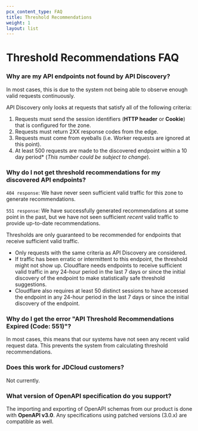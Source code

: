 ```yaml
---
pcx_content_type: FAQ
title: Threshold Recommendations
weight: 1
layout: list
---
```

# Threshold Recommendations FAQ

### Why are my API endpoints not found by API Discovery?

In most cases, this is due to the system not being able to observe enough valid requests continuously. 

API Discovery only looks at requests that satisfy all of the following criteria:

1. Requests must send the session identifiers (**HTTP header** or **Cookie**) that is configured for the zone.
2. Requests must return 2XX response codes from the edge.
3. Requests must come from eyeballs (i.e. Worker requests are ignored at this point).
4. At least 500 requests are made to the discovered endpoint within a 10 day period* (*This number could be subject to change*).

### Why do I not get threshold recommendations for my discovered API endpoints?

`404 response`: We have never seen sufficient valid traffic for this zone to generate recommendations.

`551 response`: We have successfully generated recommendations at some point in the past, but we have not seen sufficient *recent* valid traffic to provide up-to-date recommendations.

Thresholds are only guaranteed to be recommended for endpoints that receive sufficient valid traffic. 

* Only requests with the same criteria as API Discovery are considered. 
* If traffic has been erratic or intermittent to this endpoint, the threshold might not show up. Cloudflare needs endpoints to receive sufficient valid traffic in any 24-hour period in the last 7 days or since the initial discovery of the endpoint to make statistically safe threshold suggestions.
* Cloudflare also requires at least 50 distinct sessions to have accessed the endpoint in any 24-hour period in the last 7 days or since the initial discovery of the endpoint.

### Why do I get the error "API Threshold Recommendations Expired (Code: 551)"?

In most cases, this means that our systems have not seen any recent valid request data. This prevents the system from calculating threshold recommendations.

### Does this work for JDCloud customers?
Not currently.

### What version of OpenAPI specification do you support?
The importing and exporting of OpenAPI schemas from our product is done with **OpenAPI v3.0**. Any specifications using patched versions (3.0.x) are compatible as well.